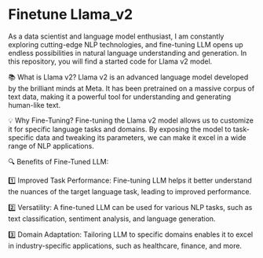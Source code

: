 # Finetune Llama_v2

As a data scientist and language model enthusiast, I am constantly exploring cutting-edge NLP technologies, and fine-tuning LLM opens up endless possibilities in natural language understanding and generation. In this repository, you will find a started code for Llama v2 model.

📚 What is Llama v2?
Llama v2 is an advanced language model developed by the brilliant minds at Meta. It has been pretrained on a massive corpus of text data, making it a powerful tool for understanding and generating human-like text.

💡 Why Fine-Tuning?
Fine-tuning the Llama v2 model allows us to customize it for specific language tasks and domains. By exposing the model to task-specific data and tweaking its parameters, we can make it excel in a wide range of NLP applications.
  
🔍 Benefits of Fine-Tuned LLM:

1️⃣ Improved Task Performance: Fine-tuning LLM helps it better understand the nuances of the target language task, leading to improved performance.

2️⃣ Versatility: A fine-tuned LLM can be used for various NLP tasks, such as text classification, sentiment analysis, and language generation.

3️⃣ Domain Adaptation: Tailoring LLM to specific domains enables it to excel in industry-specific applications, such as healthcare, finance, and more.  
